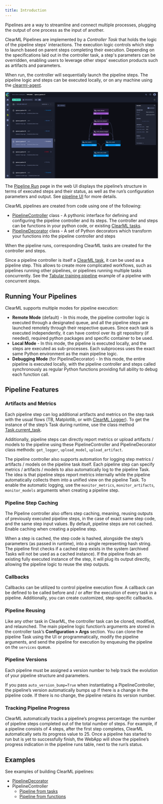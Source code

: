 ```yaml
---
title: Introduction
---
```


Pipelines are a way to streamline and connect multiple processes, plugging the output of one process as the input of another. 

ClearML Pipelines are implemented by a *Controller Task* that holds the logic of the pipeline steps' interactions. The execution logic 
controls which step to launch based on parent steps completing their execution. Depending on the specifications 
laid out in the controller task, a step's parameters can be overridden, enabling users to leverage other steps' execution 
products such as artifacts and parameters.

When run, the controller will sequentially launch the pipeline steps. The pipeline logic and steps 
can be executed locally, or on any machine using the [clearml-agent](../clearml_agent.md).

![Pipeline UI](../img/pipelines_DAG.png)

The [Pipeline Run](../webapp/pipelines/webapp_pipeline_viewing.md) page in the web UI displays the pipeline’s structure 
in terms of executed steps and their status, as well as the run’s configuration parameters and output. See [pipeline UI](../webapp/pipelines/webapp_pipeline_page.md) 
for more details.

ClearML pipelines are created from code using one of the following:
* [PipelineController](pipelines_sdk_tasks.md) class - A pythonic interface for defining and configuring the pipeline 
  controller and its steps. The controller and steps can be functions in your python code, or existing [ClearML tasks](../fundamentals/task.md).
* [PipelineDecorator](pipelines_sdk_function_decorators.md) class - A set of Python decorators which transform your 
  functions into the pipeline controller and steps

When the pipeline runs, corresponding ClearML tasks are created for the controller and steps. 

Since a pipeline controller is itself a [ClearML task](../fundamentals/task.md), it can be used as a pipeline step. 
This allows to create more complicated workflows, such as pipelines running other pipelines, or pipelines running multiple 
tasks concurrently. See the [Tabular training pipeline](../guides/frameworks/pytorch/notebooks/table/tabular_training_pipeline.md) 
example of a pipeline with concurrent steps.

## Running Your Pipelines
ClearML supports multiple modes for pipeline execution:
* **Remote Mode** (default) - In this mode, the pipeline controller logic is executed through a designated queue, and all 
  the pipeline steps are launched remotely through their respective queues. Since each task is executed independently, 
  it can have control over its git repository (if needed), required python packages and specific container to be used.
* **Local Mode** - In this mode, the pipeline is executed locally, and the steps are executed as sub-processes. Each 
  subprocess uses the exact same Python environment as the main pipeline logic.
* **Debugging Mode** (for PipelineDecorator) - In this mode, the entire pipeline is executed locally, with the pipeline 
  controller and steps called synchronously as regular Python functions providing full ability to debug each function call.

## Pipeline Features  
### Artifacts and Metrics
Each pipeline step can log additional artifacts and metrics on the step task with the usual flows (TB, Matplotlib, or with 
[ClearML Logger](../fundamentals/logger.md)). To get the instance of the step’s Task during runtime, use the class method 
[Task.current_task](../references/sdk/task.md#taskcurrent_task).

Additionally, pipeline steps can directly report metrics or upload artifacts / models to the pipeline using these 
PipelineController and PipelineDecorator class methods: `get_logger`, `upload_model`, `upload_artifact`.

The pipeline controller also supports automation for logging step metrics / artifacts / models on the pipeline task itself. 
Each pipeline step can specify metrics / artifacts / models to also automatically log to the pipeline Task. The idea is 
that pipeline steps report metrics internally while the pipeline automatically collects them into a unified view on the 
pipeline Task. To enable the automatic logging, use the `monitor_metrics`, `monitor_artifacts`, `monitor_models` arguments 
when creating a pipeline step.

### Pipeline Step Caching
The Pipeline controller also offers step caching, meaning, reusing outputs of previously executed pipeline steps, in the 
case of exact same step code, and the same step input values. By default, pipeline steps are not cached. Enable caching
when creating a pipeline step.

When a step is cached, the step code is hashed, alongside the step’s parameters (as passed in runtime), into a single 
representing hash string. The pipeline first checks if a cached step exists in the system (archived Tasks will not be used 
as a cached instance). If the pipeline finds an existing fully executed instance of the step, it will plug its output directly, 
allowing the pipeline logic to reuse the step outputs.


### Callbacks

Callbacks can be utilized to control pipeline execution flow. A callback can be defined to be called before and / or after 
the execution of every task in a pipeline. Additionally, you can create customized, step-specific callbacks.

### Pipeline Reusing 
Like any other task in ClearML, the controller task can be cloned, modified, and relaunched. The main pipeline logic 
function’s arguments are stored in the controller task’s **Configuration > Args** section. You can clone the pipeline 
Task using the UI or programmatically, modify the pipeline arguments, and send the pipeline for execution by enqueuing 
the pipeline on the `services` queue.

### Pipeline Versions
Each pipeline must be assigned a version number to help track the evolution of your pipeline structure and parameters.

If you pass `auto_version_bump=True` when instantiating a PipelineController, the pipeline’s version automatically bumps up
if there is a change in the pipeline code. If there is no change, the pipeline retains its version number.  

### Tracking Pipeline Progress
ClearML automatically tracks a pipeline’s progress percentage: the number of pipeline steps completed out of the total
number of steps. For example, if a pipeline consists of 4 steps, after the first step completes, ClearML automatically 
sets its progress value to 25. Once a pipeline has started to run but is yet to successfully finish, the WebApp will 
show the pipeline’s progress indication in the pipeline runs table, next to the run’s status.

## Examples

See examples of building ClearML pipelines:
* [PipelineDecorator](../guides/pipeline/pipeline_decorator.md)
* PipelineController
  * [Pipeline from tasks](../guides/pipeline/pipeline_controller.md)
  * [Pipeline from functions](../guides/pipeline/pipeline_functions.md)
 